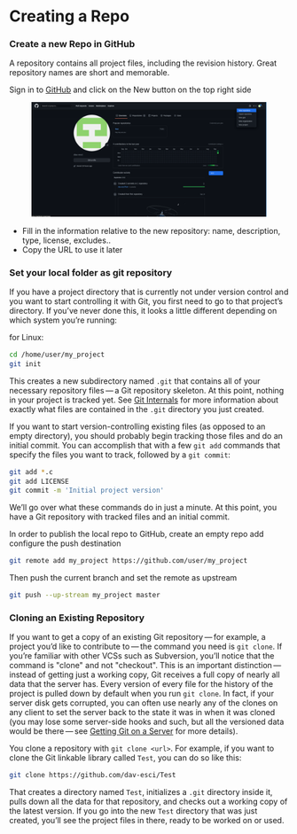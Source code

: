 # Creating a Repo

### Create a new Repo in GitHub

A repository contains all project files, including the revision history. Great repository names are short and memorable.

Sign in to [GitHub](https://github.com) and click on the New button on the top right side

<figure><img src="../.gitbook/assets/image (1) (1).png" alt=""><figcaption></figcaption></figure>

* Fill in the information relative to the new repository: name, description, type, license, excludes..
* Copy the URL to use it later

### Set your local folder as git repository

If you have a project directory that is currently not under version control and you want to start controlling it with Git, you first need to go to that project’s directory. If you’ve never done this, it looks a little different depending on which system you’re running:

for Linux:

```bash
cd /home/user/my_project
git init
```

This creates a new subdirectory named `.git` that contains all of your necessary repository files — a Git repository skeleton. At this point, nothing in your project is tracked yet. See [Git Internals](https://git-scm.com/book/en/v2/ch00/ch10-git-internals) for more information about exactly what files are contained in the `.git` directory you just created.

If you want to start version-controlling existing files (as opposed to an empty directory), you should probably begin tracking those files and do an initial commit. You can accomplish that with a few `git add` commands that specify the files you want to track, followed by a `git commit`:

```bash
git add *.c
git add LICENSE
git commit -m 'Initial project version'
```

We’ll go over what these commands do in just a minute. At this point, you have a Git repository with tracked files and an initial commit.

In order to publish the local repo to GitHub, create an empty repo add configure the push destination

```bash
git remote add my_project https://github.com/user/my_project
```

Then push the current branch and set the remote as upstream

```bash
git push --up-stream my_project master
```

### Cloning an Existing Repository <a href="#_git_cloning" id="_git_cloning"></a>

If you want to get a copy of an existing Git repository — for example, a project you’d like to contribute to — the command you need is `git clone`. If you’re familiar with other VCSs such as Subversion, you’ll notice that the command is "clone" and not "checkout". This is an important distinction — instead of getting just a working copy, Git receives a full copy of nearly all data that the server has. Every version of every file for the history of the project is pulled down by default when you run `git clone`. In fact, if your server disk gets corrupted, you can often use nearly any of the clones on any client to set the server back to the state it was in when it was cloned (you may lose some server-side hooks and such, but all the versioned data would be there — see [Getting Git on a Server](https://git-scm.com/book/en/v2/ch00/\_getting\_git\_on\_a\_server) for more details).

You clone a repository with `git clone <url>`. For example, if you want to clone the Git linkable library called `Test`, you can do so like this:

```bash
git clone https://github.com/dav-esci/Test
```

That creates a directory named `Test`, initializes a `.git` directory inside it, pulls down all the data for that repository, and checks out a working copy of the latest version. If you go into the new `Test` directory that was just created, you’ll see the project files in there, ready to be worked on or used.
